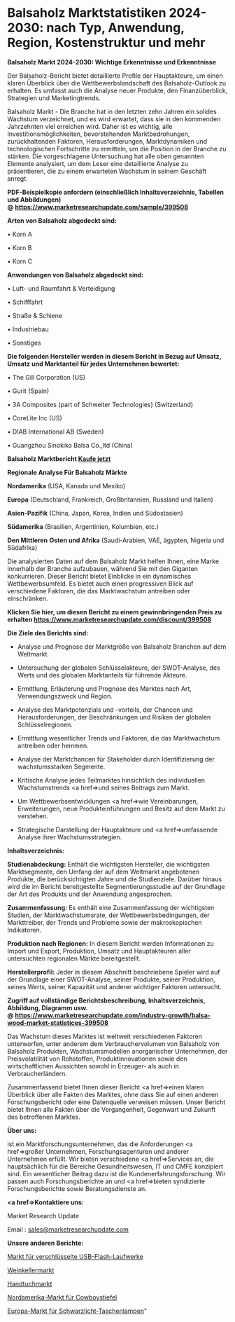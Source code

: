 # Balsaholz Marktstatistiken 2024-2030: nach Typ, Anwendung, Region, Kostenstruktur und mehr

<strong>Balsaholz Markt 2024-2030: Wichtige Erkenntnisse und Erkenntnisse</strong>

Der Balsaholz-Bericht bietet detaillierte Profile der Hauptakteure, um einen klaren Überblick über die Wettbewerbslandschaft des Balsaholz-Outlook zu erhalten. Es umfasst auch die Analyse neuer Produkte, den Finanzüberblick, Strategien und Marketingtrends.

Balsaholz Markt - Die Branche hat in den letzten zehn Jahren ein solides Wachstum verzeichnet, und es wird erwartet, dass sie in den kommenden Jahrzehnten viel erreichen wird. Daher ist es wichtig, alle Investitionsmöglichkeiten, bevorstehenden Marktbedrohungen, zurückhaltenden Faktoren, Herausforderungen, Marktdynamiken und technologischen Fortschritte zu ermitteln, um die Position in der Branche zu stärken. Die vorgeschlagene Untersuchung hat alle oben genannten Elemente analysiert, um dem Leser eine detaillierte Analyse zu präsentieren, die zu einem erwarteten Wachstum in seinem Geschäft anregt.

<strong><b>PDF-Beispielkopie anfordern (einschließlich Inhaltsverzeichnis, Tabellen und Abbildungen) @ </b></strong><strong><a href=https://www.marketresearchupdate.com/sample/399508><strong>https://www.marketresearchupdate.com/sample/399508</u></a></strong></strong>

<strong>Arten von Balsaholz abgedeckt sind:</strong>

• Korn A

• Korn B

• Korn C

<strong>Anwendungen von Balsaholz abgedeckt sind:</strong>

• Luft- und Raumfahrt & Verteidigung

• Schifffahrt

• Straße & Schiene

• Industriebau

• Sonstiges

<strong>Die folgenden Hersteller werden in diesem Bericht in Bezug auf Umsatz, Umsatz und Marktanteil für jedes Unternehmen bewertet:</strong>

• The Gill Corporation (US)

• Gurit (Spain)

• 3A Composites (part of Schweiter Technologies) (Switzerland)

• CoreLite Inc (US)

• DIAB International AB (Sweden)

• Guangzhou Sinokiko Balsa Co.,ltd (China)

<strong>Balsaholz Marktbericht <a href=https://www.marketresearchupdate.com/buynow/399508>Kaufe jetzt</a></strong>

<strong>Regionale Analyse Für Balsaholz Märkte</strong>

<strong>Nordamerika</strong> (USA, Kanada und Mexiko)

<strong>Europa</strong> (Deutschland, Frankreich, Großbritannien, Russland und Italien)

<strong>Asien-Pazifik</strong> (China, Japan, Korea, Indien und Südostasien)

<strong>Südamerika</strong> (Brasilien, Argentinien, Kolumbien, etc.)

<strong>Den Mittleren</strong> <strong>Osten und Afrika</strong> (Saudi-Arabien, VAE, ägypten, Nigeria und Südafrika)

Die analysierten Daten auf dem Balsaholz Markt helfen Ihnen, eine Marke innerhalb der Branche aufzubauen, während Sie mit den Giganten konkurrieren. Dieser Bericht bietet Einblicke in ein dynamisches Wettbewerbsumfeld. Es bietet auch einen progressiven Blick auf verschiedene Faktoren, die das Marktwachstum antreiben oder einschränken.

<strong>Klicken Sie hier, um diesen Bericht zu einem gewinnbringenden Preis zu erhalten
</strong><strong><a href=https://www.marketresearchupdate.com/discount/399508>https://www.marketresearchupdate.com/discount/399508</b></u></strong></a>

<strong>Die Ziele des Berichts sind:</strong>

- Analyse und Prognose der Marktgröße von Balsaholz Branchen auf dem Weltmarkt.

- Untersuchung der globalen Schlüsselakteure, der SWOT-Analyse, des Werts und des globalen Marktanteils für führende Akteure.

- Ermittlung, Erläuterung und Prognose des Marktes nach Art, Verwendungszweck und Region.

- Analyse des Marktpotenzials und -vorteils, der Chancen und Herausforderungen, der Beschränkungen und Risiken der globalen Schlüsselregionen.

- Ermittlung wesentlicher Trends und Faktoren, die das Marktwachstum antreiben oder hemmen.

- Analyse der Marktchancen für Stakeholder durch Identifizierung der wachstumsstarken Segmente.

- Kritische Analyse jedes Teilmarktes hinsichtlich des individuellen Wachstumstrends <a href=>und</a> seines Beitrags zum Markt.

- Um Wettbewerbsentwicklungen <a href=>wie</a> Vereinbarungen, Erweiterungen, neue Produkteinführungen und Besitz auf dem Markt zu verstehen.

- Strategische Darstellung der Hauptakteure und <a href=>umfas</a>sende Analyse ihrer Wachstumsstrategien.

<strong>Inhaltsverzeichnis:</strong>

<strong>Studienabdeckung:</strong> Enthält die wichtigsten Hersteller, die wichtigsten Marktsegmente, den Umfang der auf dem Weltmarkt angebotenen Produkte, die berücksichtigten Jahre und die Studienziele. Darüber hinaus wird die im Bericht bereitgestellte Segmentierungsstudie auf der Grundlage der Art des Produkts und der Anwendung angesprochen.

<strong>Zusammenfassung:</strong> Es enthält eine Zusammenfassung der wichtigsten Studien, der Marktwachstumsrate, der Wettbewerbsbedingungen, der Markttreiber, der Trends und Probleme sowie der makroskopischen Indikatoren.

<strong>Produktion nach Regionen:</strong> In diesem Bericht werden Informationen zu Import und Export, Produktion, Umsatz und Hauptakteuren aller untersuchten regionalen Märkte bereitgestellt.

<strong>Herstellerprofil:</strong> Jeder in diesem Abschnitt beschriebene Spieler wird auf der Grundlage einer SWOT-Analyse, seiner Produkte, seiner Produktion, seines Werts, seiner Kapazität und anderer wichtiger Faktoren untersucht.

<strong><b>Zugriff auf vollständige Berichtsbeschreibung, Inhaltsverzeichnis, Abbildung, Diagramm usw. @ </b></strong><strong><a href=https://www.marketresearchupdate.com/industry-growth/balsa-wood-market-statistices-399508>https://www.marketresearchupdate.com/industry-growth/balsa-wood-market-statistices-399508</a></strong>

Das Wachstum dieses Marktes ist weltweit verschiedenen Faktoren unterworfen, unter anderem dem Verbrauchervolumen von Balsaholz von Balsaholz Produkten, Wachstumsmodellen anorganischer Unternehmen, der Preisvolatilität von Rohstoffen, Produktinnovationen sowie den wirtschaftlichen Aussichten sowohl in Erzeuger- als auch in Verbraucherländern.

Zusammenfassend bietet Ihnen dieser Bericht <a href=>einen</a> klaren Überblick über alle Fakten des Marktes, ohne dass Sie auf einen anderen Forschungsbericht oder eine Datenquelle verweisen müssen. Unser Bericht bietet Ihnen alle Fakten über die Vergangenheit, Gegenwart und Zukunft des betroffenen Marktes.

<strong>Über uns:</strong>

 ist ein Marktforschungsunternehmen, das die Anforderungen <a href=>großer</a> Unternehmen, Forschungsagenturen und anderer Unternehmen erfüllt. Wir bieten verschiedene <a href=>Services</a> an, die hauptsächlich für die Bereiche Gesundheitswesen, IT und CMFE konzipiert sind. Ein wesentlicher Beitrag dazu ist die Kundenerfahrungsforschung. Wir passen auch Forschungsberichte an und <a href=>bieten</a> syndizierte Forschungsberichte sowie Beratungsdienste an.

<strong><a href=>Kontaktiere uns:</a></strong>

Market Research Update

Email : sales@marketresearchupdate.com

<strong>Unsere anderen Berichte:</strong>

<a href=https://www.linkedin.com/pulse/encrypted-usb-flash-drives-market-size-growth>Markt für verschlüsselte USB-Flash-Laufwerke</a>

<a href=https://www.linkedin.com/pulse/wine-cellars-market-top-leading-vendors>Weinkellermarkt</a>

<a href=https://www.linkedin.com/pulse/towel-market-size-emerging-trends-consumption>Handtuchmarkt</a>

<a href=https://www.linkedin.com/pulse/north-america-cowboy-boots-market-2023-continues-rapid>Nordamerika-Markt für Cowboystiefel</a>

<a href=https://www.linkedin.com/pulse/europe-black-light-flashlights-market-2023>Europa-Markt für Schwarzlicht-Taschenlampen</a>"
